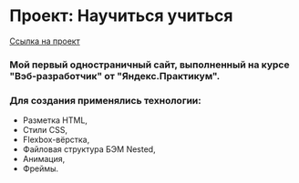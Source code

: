 # Проект: Научиться учиться
[Ссылка на проект](https://elena-13-09.github.io/how-to-learn/index.html)

### Мой первый одностраничный сайт, выполненный на курсе "Вэб-разработчик" от "Яндекс.Практикум".

### Для создания применялись технологии:
+ Разметка HTML,
+ Стили CSS,
+ Flexbox-вёрстка,
+ Файловая структура БЭМ Nested,
+ Анимация,
+ Фреймы.







